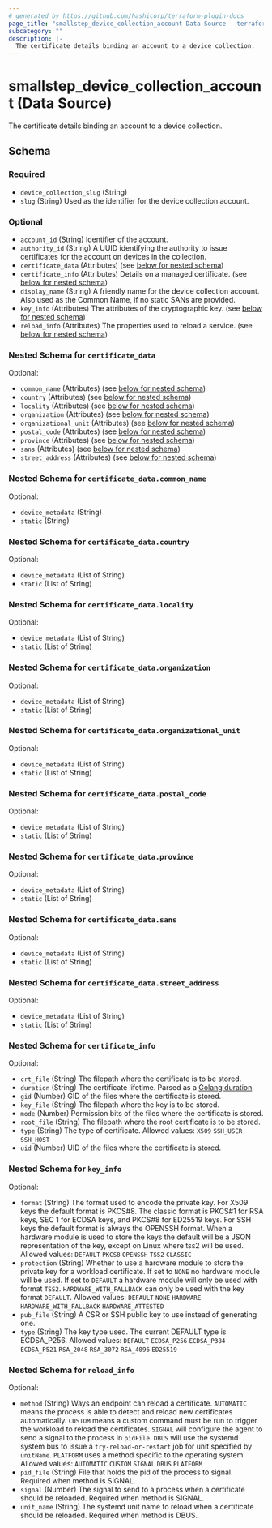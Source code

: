 ```yaml
---
# generated by https://github.com/hashicorp/terraform-plugin-docs
page_title: "smallstep_device_collection_account Data Source - terraform-provider-smallstep"
subcategory: ""
description: |-
  The certificate details binding an account to a device collection.
---
```


# smallstep_device_collection_account (Data Source)

The certificate details binding an account to a device collection.



<!-- schema generated by tfplugindocs -->
## Schema

### Required

- `device_collection_slug` (String)
- `slug` (String) Used as the identifier for the device collection account.

### Optional

- `account_id` (String) Identifier of the account.
- `authority_id` (String) A UUID identifying the authority to issue certificates for the account on devices in the collection.
- `certificate_data` (Attributes) (see [below for nested schema](#nestedatt--certificate_data))
- `certificate_info` (Attributes) Details on a managed certificate. (see [below for nested schema](#nestedatt--certificate_info))
- `display_name` (String) A friendly name for the device collection account. Also used as the Common Name, if no static SANs are provided.
- `key_info` (Attributes) The attributes of the cryptographic key. (see [below for nested schema](#nestedatt--key_info))
- `reload_info` (Attributes) The properties used to reload a service. (see [below for nested schema](#nestedatt--reload_info))

<a id="nestedatt--certificate_data"></a>
### Nested Schema for `certificate_data`

Optional:

- `common_name` (Attributes) (see [below for nested schema](#nestedatt--certificate_data--common_name))
- `country` (Attributes) (see [below for nested schema](#nestedatt--certificate_data--country))
- `locality` (Attributes) (see [below for nested schema](#nestedatt--certificate_data--locality))
- `organization` (Attributes) (see [below for nested schema](#nestedatt--certificate_data--organization))
- `organizational_unit` (Attributes) (see [below for nested schema](#nestedatt--certificate_data--organizational_unit))
- `postal_code` (Attributes) (see [below for nested schema](#nestedatt--certificate_data--postal_code))
- `province` (Attributes) (see [below for nested schema](#nestedatt--certificate_data--province))
- `sans` (Attributes) (see [below for nested schema](#nestedatt--certificate_data--sans))
- `street_address` (Attributes) (see [below for nested schema](#nestedatt--certificate_data--street_address))

<a id="nestedatt--certificate_data--common_name"></a>
### Nested Schema for `certificate_data.common_name`

Optional:

- `device_metadata` (String)
- `static` (String)


<a id="nestedatt--certificate_data--country"></a>
### Nested Schema for `certificate_data.country`

Optional:

- `device_metadata` (List of String)
- `static` (List of String)


<a id="nestedatt--certificate_data--locality"></a>
### Nested Schema for `certificate_data.locality`

Optional:

- `device_metadata` (List of String)
- `static` (List of String)


<a id="nestedatt--certificate_data--organization"></a>
### Nested Schema for `certificate_data.organization`

Optional:

- `device_metadata` (List of String)
- `static` (List of String)


<a id="nestedatt--certificate_data--organizational_unit"></a>
### Nested Schema for `certificate_data.organizational_unit`

Optional:

- `device_metadata` (List of String)
- `static` (List of String)


<a id="nestedatt--certificate_data--postal_code"></a>
### Nested Schema for `certificate_data.postal_code`

Optional:

- `device_metadata` (List of String)
- `static` (List of String)


<a id="nestedatt--certificate_data--province"></a>
### Nested Schema for `certificate_data.province`

Optional:

- `device_metadata` (List of String)
- `static` (List of String)


<a id="nestedatt--certificate_data--sans"></a>
### Nested Schema for `certificate_data.sans`

Optional:

- `device_metadata` (List of String)
- `static` (List of String)


<a id="nestedatt--certificate_data--street_address"></a>
### Nested Schema for `certificate_data.street_address`

Optional:

- `device_metadata` (List of String)
- `static` (List of String)



<a id="nestedatt--certificate_info"></a>
### Nested Schema for `certificate_info`

Optional:

- `crt_file` (String) The filepath where the certificate is to be stored.
- `duration` (String) The certificate lifetime. Parsed as a [Golang duration](https://pkg.go.dev/time#ParseDuration).
- `gid` (Number) GID of the files where the certificate is stored.
- `key_file` (String) The filepath where the key is to be stored.
- `mode` (Number) Permission bits of the files where the certificate is stored.
- `root_file` (String) The filepath where the root certificate is to be stored.
- `type` (String) The type of certificate. Allowed values: `X509` `SSH_USER` `SSH_HOST`
- `uid` (Number) UID of the files where the certificate is stored.


<a id="nestedatt--key_info"></a>
### Nested Schema for `key_info`

Optional:

- `format` (String) The format used to encode the private key. For X509 keys the default format is PKCS#8. The classic format is PKCS#1 for RSA keys, SEC 1 for ECDSA keys, and PKCS#8 for ED25519 keys. For SSH keys the default format is always the OPENSSH format. When a hardware module is used to store the keys the default will be a JSON representation of the key, except on Linux where tss2 will be used. Allowed values: `DEFAULT` `PKCS8` `OPENSSH` `TSS2` `CLASSIC`
- `protection` (String) Whether to use a hardware module to store the private key for a workload certificate. If set to `NONE` no hardware module will be used. If set to `DEFAULT` a hardware module will only be used with format `TSS2`. `HARDWARE_WITH_FALLBACK` can only be used with the key format `DEFAULT`. Allowed values: `DEFAULT` `NONE` `HARDWARE` `HARDWARE_WITH_FALLBACK` `HARDWARE_ATTESTED`
- `pub_file` (String) A CSR or SSH public key to use instead of generating one.
- `type` (String) The key type used. The current DEFAULT type is ECDSA_P256. Allowed values: `DEFAULT` `ECDSA_P256` `ECDSA_P384` `ECDSA_P521` `RSA_2048` `RSA_3072` `RSA_4096` `ED25519`


<a id="nestedatt--reload_info"></a>
### Nested Schema for `reload_info`

Optional:

- `method` (String) Ways an endpoint can reload a certificate. `AUTOMATIC` means the process is able to detect and reload new certificates automatically. `CUSTOM` means a custom command must be run to trigger the workload to reload the certificates. `SIGNAL` will configure the agent to send a signal to the process in `pidFile`. `DBUS` will use the systemd system bus to issue a `try-reload-or-restart` job for unit specified by `unitName`. `PLATFORM` uses a method specific to the operating system. Allowed values: `AUTOMATIC` `CUSTOM` `SIGNAL` `DBUS` `PLATFORM`
- `pid_file` (String) File that holds the pid of the process to signal. Required when method is SIGNAL.
- `signal` (Number) The signal to send to a process when a certificate should be reloaded. Required when method is SIGNAL.
- `unit_name` (String) The systemd unit name to reload when a certificate should be reloaded. Required when method is DBUS.


